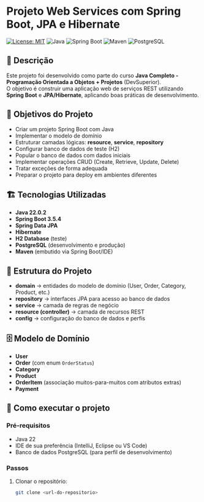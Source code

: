 # Projeto Web Services com Spring Boot, JPA e Hibernate

[![License: MIT](https://img.shields.io/badge/License-MIT-yellow.svg)](https://github.com/CarlosLacerda/workshop-springboot3-jpa/blob/main/LICENSE)
![Java](https://img.shields.io/badge/Java-22-007396?logo=java&logoColor=white)
![Spring Boot](https://img.shields.io/badge/Spring%20Boot-3.5.4-6DB33F?logo=springboot&logoColor=white)
![Maven](https://img.shields.io/badge/Maven-3+-C71A36?logo=apachemaven&logoColor=white)
![PostgreSQL](https://img.shields.io/badge/PostgreSQL-DB-336791?logo=postgresql&logoColor=white)

## 📌 Descrição
Este projeto foi desenvolvido como parte do curso **Java Completo - Programação Orientada a Objetos + Projetos** (DevSuperior).  
O objetivo é construir uma aplicação web de serviços REST utilizando **Spring Boot** e **JPA/Hibernate**, aplicando boas práticas de desenvolvimento.

## 🎯 Objetivos do Projeto
- Criar um projeto Spring Boot com Java
- Implementar o modelo de domínio
- Estruturar camadas lógicas: **resource**, **service**, **repository**
- Configurar banco de dados de teste (H2)
- Popular o banco de dados com dados iniciais
- Implementar operações CRUD (Create, Retrieve, Update, Delete)
- Tratar exceções de forma adequada
- Preparar o projeto para deploy em ambientes diferentes

## 🏗️ Tecnologias Utilizadas
- **Java 22.0.2**
- **Spring Boot 3.5.4**
- **Spring Data JPA**
- **Hibernate**
- **H2 Database** (teste)
- **PostgreSQL** (desenvolvimento e produção)
- **Maven** (embutido via Spring Boot/IDE)

## 📂 Estrutura do Projeto
- **domain** → entidades do modelo de domínio (User, Order, Category, Product, etc.)
- **repository** → interfaces JPA para acesso ao banco de dados
- **service** → camada de regras de negócio
- **resource (controller)** → camada de recursos REST
- **config** → configuração do banco de dados e perfis

## 🗄️ Modelo de Domínio
- **User**
- **Order** (com enum `OrderStatus`)
- **Category**
- **Product**
- **OrderItem** (associação muitos-para-muitos com atributos extras)
- **Payment**

## 🚀 Como executar o projeto
### Pré-requisitos
- Java 22
- IDE de sua preferência (IntelliJ, Eclipse ou VS Code)
- Banco de dados PostgreSQL (para perfil de desenvolvimento)

### Passos
1. Clonar o repositório:
   ```bash
   git clone <url-do-repositorio>
